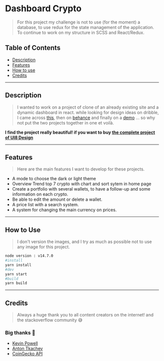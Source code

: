 # Dashboard Crypto
> For this project my challenge is not to use (for the moment) a database,
> to use redux for the state management of the application. To continue to work on my structure in SCSS and React/Redux.

## Table of Contents

- [Description](#description)
- [Features](#features)
- [How to use](#How-to-Use)
- [Credits](#credits)

---

## Description
> I wanted to work on a project of clone of an already existing site and a dynamic dashboard in react. while looking for design ideas on dribble, I came across [this](https://dribbble.com/shots/14742262-Unity-Dashboard-Kit-Exchange), then on [behance](https://www.behance.net/gallery/109404525/Unity-Dashboard-Kit-Exchange) and finally on a [demo](https://ui8-unity-exchange.herokuapp.com/) ... so why not put the two projects together in one et voilà.

**I find the project really beautiful! if you want to buy [the complete project of UI8 Design](https://ui8.net/ui8/products/unity-dashboard-kit--exchange)**

---

## Features
> Here are the main features I want to develop for these projects.

- A mode to choose the dark or light theme
- Overview Trend top 7 crypto with chart and sort sytem in home page
- Create a portfolio with several wallets, to have a follow-up and some information on each crypto.
- Be able to edit the amount or delete a wallet.
- A price list with a search system.
- A system for changing the main currency on prices.

---

## How to Use
>I don't version the images, and I try as much as possible not to use any image for this project.

```bash
node version : v14.7.0
#install
yarn install
#dev
yarn start
#build
yarn build
```
---

## Credits
> Always a huge thank you to all content creators on the internet! and the stackoverflow community 😅

### Big thanks 🙌

- [Kevin Powell](https://www.youtube.com/channel/UCJZv4d5rbIKd4QHMPkcABCw)
- [Anton Tkachev](https://dribbble.com/keeplegend)
- [CoinGecko API](https://www.coingecko.com/api/documentations/v3#/)